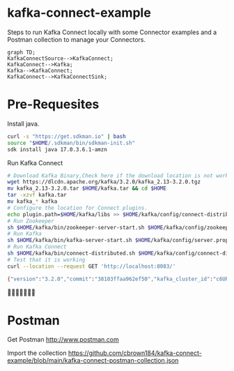 # kafka-connect-example
Steps to run Kafka Connect locally with some Connector examples and a Postman collection to manage your Connectors.

```mermaid
graph TD;
KafkaConnectSource-->KafkaConnect;
KafkaConnect-->Kafka;
Kafka-->KafkaConnect;
KafkaConnect-->KafkaConnectSink;
```
  

# Pre-Requesites

Install java.
```bash
curl -s "https://get.sdkman.io" | bash
source "$HOME/.sdkman/bin/sdkman-init.sh"
sdk install java 17.0.3.6.1-amzn
```

Run Kafka Connect
```bash
# Download Kafka Binary,Check here if the download location is not working https://kafka.apache.org/downloads
wget https://dlcdn.apache.org/kafka/3.2.0/kafka_2.13-3.2.0.tgz
mv kafka_2.13-3.2.0.tar $HOME/kafka.tar && cd $HOME
tar -xzvf kafka.tar
mv kafka_* kafka
# Configure the location for Connect plugins.
echo plugin.path=$HOME/kafka/libs >> $HOME/kafka/config/connect-distributed.properties
# Run Zookeeper
sh $HOME/kafka/bin/zookeeper-server-start.sh $HOME/kafka/config/zookeeper.properties
# Run Kafka
sh $HOME/kafka/bin/kafka-server-start.sh $HOME/kafka/config/server.properties
# Run Kafka Connect
sh $HOME/kafka/bin/connect-distributed.sh $HOME/kafka/config/connect-distributed.properties
# Test that it is working
curl --location --request GET 'http://localhost:8083/'

{"version":"3.2.0","commit":"38103ffaa962ef50","kafka_cluster_id":"c6URg2i-SHOLet0Dzp7hFA"}%       
```
🎉🎉🎉🎉🎉🎉🎉

# Postman

Get Postman http://www.postman.com

Import the collection https://github.com/cbrown184/kafka-connect-example/blob/main/kafka-connect-postman-collection.json
